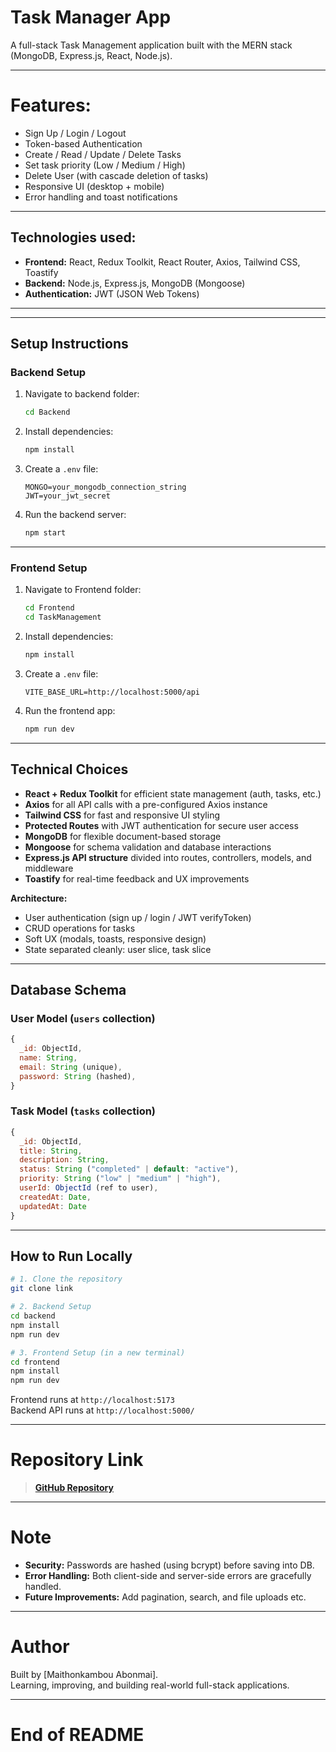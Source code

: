# Task Manager App

A full-stack Task Management application built with the MERN stack (MongoDB, Express.js, React, Node.js).

---


# Features:

- Sign Up / Login / Logout
- Token-based Authentication
- Create / Read / Update / Delete Tasks
- Set task priority (Low / Medium / High)
- Delete User (with cascade deletion of tasks)
- Responsive UI (desktop + mobile)
- Error handling and toast notifications

---

## Technologies used:

- **Frontend:** React, Redux Toolkit, React Router, Axios, Tailwind CSS, Toastify
- **Backend:** Node.js, Express.js, MongoDB (Mongoose)
- **Authentication:** JWT (JSON Web Tokens)

---


---

## Setup Instructions

### Backend Setup

1. Navigate to backend folder:
   ```bash
   cd Backend
   ```

2. Install dependencies:
   ```bash
   npm install
   ```

3. Create a `.env` file:
   ```
   MONGO=your_mongodb_connection_string
   JWT=your_jwt_secret
   ```

4. Run the backend server:
   ```bash
   npm start
   ```

---
  
### Frontend Setup

1. Navigate to Frontend folder:
   ```bash
   cd Frontend
   cd TaskManagement
   ```

2. Install dependencies:
   ```bash
   npm install
   ```

3. Create a `.env` file:
   ```
   VITE_BASE_URL=http://localhost:5000/api
   ```

4. Run the frontend app:
   ```bash
   npm run dev
   ```

---

## Technical Choices 

- **React + Redux Toolkit** for efficient state management (auth, tasks, etc.)
- **Axios** for all API calls with a pre-configured Axios instance
- **Tailwind CSS** for fast and responsive UI styling
- **Protected Routes** with JWT authentication for secure user access
- **MongoDB** for flexible document-based storage
- **Mongoose** for schema validation and database interactions
- **Express.js API structure** divided into routes, controllers, models, and middleware
- **Toastify** for real-time feedback and UX improvements

**Architecture:**
- User authentication (sign up / login / JWT verifyToken)
- CRUD operations for tasks
- Soft UX (modals, toasts, responsive design)
- State separated cleanly: user slice, task slice

---

## Database Schema

### User Model (`users` collection)
```javascript
{
  _id: ObjectId,
  name: String,
  email: String (unique),
  password: String (hashed),
}
```

### Task Model (`tasks` collection)
```javascript
{
  _id: ObjectId,
  title: String,
  description: String,
  status: String ("completed" | default: "active"),
  priority: String ("low" | "medium" | "high"),
  userId: ObjectId (ref to user),
  createdAt: Date,
  updatedAt: Date
}
```

---

## How to Run Locally

```bash
# 1. Clone the repository
git clone link

# 2. Backend Setup
cd backend
npm install
npm run dev

# 3. Frontend Setup (in a new terminal)
cd frontend
npm install
npm run dev
```

Frontend runs at `http://localhost:5173`  
Backend API runs at `http://localhost:5000/`


---


# Repository Link

> [**GitHub Repository**](https://github.com/your-username/TaskManager)

---

# Note

- **Security:** Passwords are hashed (using bcrypt) before saving into DB.
- **Error Handling:** Both client-side and server-side errors are gracefully handled.
- **Future Improvements:** Add pagination, search, and file uploads etc.

---

# Author

Built by [Maithonkambou Abonmai].  
Learning, improving, and building real-world full-stack applications.

---

# End of README

